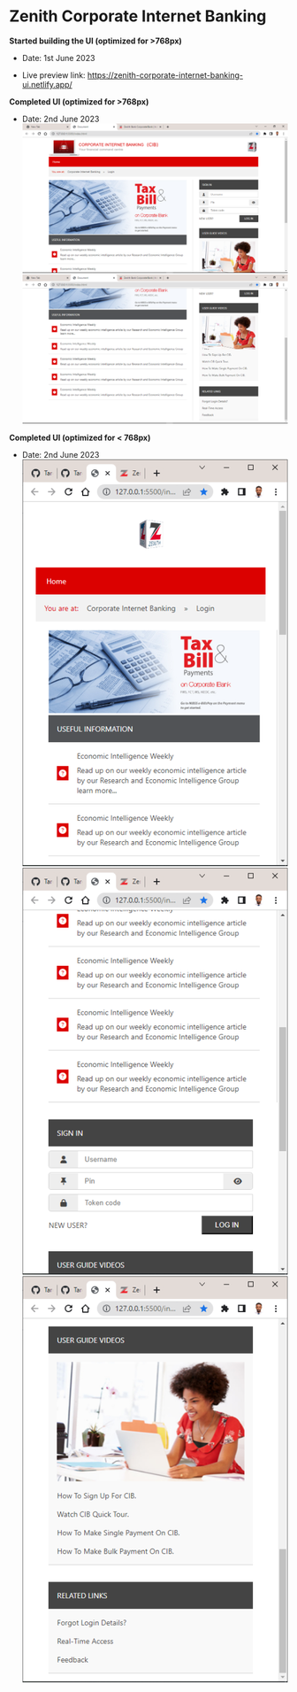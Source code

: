 # Zenith Corporate Internet Banking

**Started building the UI (optimized for >768px)**
- Date: 1st June 2023

*  Live preview link: https://zenith-corporate-internet-banking-ui.netlify.app/

**Completed UI (optimized for >768px)**
- Date: 2nd June 2023
![](./img/laptopview-top.png)
![](./img/laptop-view-bottom.png)


**Completed UI (optimized for < 768px)**
- Date: 2nd June 2023
![](./img/mobile-view-1.png)
![](./img/mobile-view-2.png)
![](./img/mobile-view-3.png)
